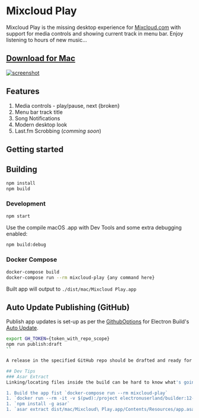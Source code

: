 Mixcloud Play
=====
Mixcloud Play is the missing desktop experience for [Mixcloud.com](https://www.mixcloud.com/) with support for media controls and showing current track in menu bar. Enjoy listening to hours of new music...

## [Download for Mac](https://github.com/mountainash/Mixcloud-Play/releases/latest)

[![screenshot](https://raw.githubusercontent.com/mountainash/Mixcloud-Play/master/Screenshot.png)](https://github.com/mountainash/Mixcloud-Play/releases/latest)

## Features
1. Media controls - play/pause, next {broken}
2. Menu bar track title
3. Song Notifications
4. Modern desktop look
5. Last.fm Scrobbing (_comming soon_)

## Getting started
## Building
```sh
npm install
npm build
```

### Development

```sh
npm start
```

Use the compile macOS .app with Dev Tools and some extra debugging enabled:

```sh
npm build:debug
```

### Docker Compose
```sh
docker-compose build
docker-compose run --rm mixcloud-play {any command here}
```

Built app will output to `./dist/mac/Mixcloud Play.app`

## Auto Update Publishing (GitHub)

Publish app updates is set-up as per the [GithubOptions](https://www.electron.build/configuration/publish#githuboptions) for Electron Build's [Auto Update](https://www.electron.build/auto-update).

```sh
export GH_TOKEN={token_with_repo_scope}
npm run publish:draft
``

A release in the specified GitHub repo should be drafted and ready for release.

## Dev Tips
### Asar Extract
Linking/locating files inside the build can be hard to know what's going on inside the app.asar (inside Electron). Us the following commands to extract the contents of the .asar.

1. Build the app fist `docker-compose run --rm mixcloud-play`
1. `docker run --rm -it -v $(pwd):/project electronuserland/builder:12-11.19` to enter bash inside the container
1. `npm install -g asar`
1. `asar extract dist/mac/Mixcloud\ Play.app/Contents/Resources/app.asar app_contents` will extract the MacOS "dist" contents to `/app_contents/`